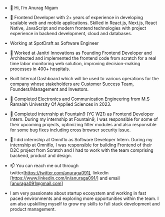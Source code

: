 - 👋 Hi, I’m Anurag Nigam

- 👀 Frontend Developer with 2+ years of experience in developing scalable web and mobile applications. Skilled in React.js, Next.js, React Native, JavaScript and modern frontend technologies with project experience in backend development, cloud and databases.

- Working at SpotDraft as Software Engineer
  
- 💞️ Worked at Janitri Innovations as Founding Frontend Developer and Architected and implemented the frontend code from scratch for a real time labor monitoring web solution, improving
decision-making processes in 400+ hospitals.
- Built Internal Dashboard which will be used to various operations for the company whose stakeholders are Customer Success Team, Founders/Management and Investors.
  
- 🌱 Completed Electronics and Communication Engineering from M.S Ramaiah University Of Applied Sciences in 2023.

- 💞️ Completed internship at Fountain9 (YC W21) as Frontend Developer Intern. During my internship at Fountain9, I was responsible for some of their upcoming projects, optimizing filter modules and also responsible for some bug fixes including cross browser security issue. 

- 💞️ I did internship at Omniflo as Software Developer Intern. During my internship at Omniflo, I was responsible for building Frontend of their D2C project from Scratch and I had to work with the team comprising backend, product and design.

- 📫 You can reach me out through twitter[https://twitter.com/anuraga091], linkedin [https://www.linkedin.com/in/anuraga091/] and email [anuraga091@gmail.com]

- I am very passionate about startup ecosystem and working in fast paced environments and exploring more opportunities within the team. I am also upskilling myself to grow my skills to full stack development and product management. 
<!---
anuraga091/anuraga091 is a ✨ special ✨ repository because its `README.md` (this file) appears on your GitHub profile.
You can click the Preview link to take a look at your changes.
--->
